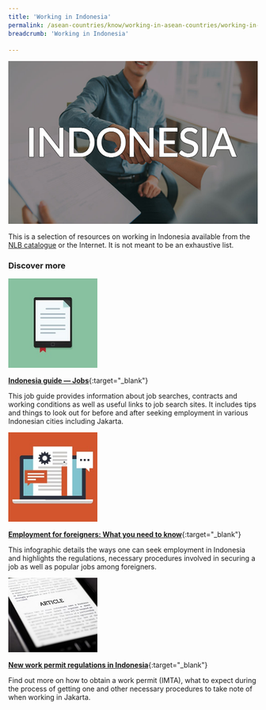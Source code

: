 ```yaml
---
title: 'Working in Indonesia'
permalink: /asean-countries/know/working-in-asean-countries/working-in-indonesia/
breadcrumb: 'Working in Indonesia'

---
```



<img src="\images\eoa\Asean Working\ASEAN-Indonesia-Working.jpg" alt="Working in Indonesia banner" style="width:800px;" />

This is a selection of resources on working in Indonesia available from the [NLB catalogue](http://catalogue.nlb.gov.sg/) or the Internet.  It is not meant to be an exhaustive list.

### **Discover more**

<img src="/images/resources/Article 2.jpg" style="width:180px;" />

[**Indonesia guide — Jobs**](https://www.justlanded.com/english/Indonesia/Jobs){:target="_blank"}

This job guide provides information about job searches, contracts and working conditions as well as useful links to job search sites. It includes tips and things to look out for before and after seeking employment in various Indonesian cities including Jakarta.

<img src="/images/resources/Article 4.jpg" style="width:180px;" />

[**Employment for foreigners: What you need to know**](http://indonesiaexpat.biz/topreads/employment-foreigners-expat/){:target="_blank"}

This infographic details the ways one can seek employment in Indonesia and highlights the regulations, necessary procedures involved in securing a job as well as popular jobs among foreigners.

<img src="/images/resources/Article 3.jpg" style="width:180px;" />

[**New work permit regulations in Indonesia**](https://emerhub.com/indonesia/2015-new-work-permit-regulations-indonesia/){:target="_blank"}

Find out more on how to obtain a work permit (IMTA), what to expect during the process of getting one and other necessary procedures to take note of when working in Jakarta.